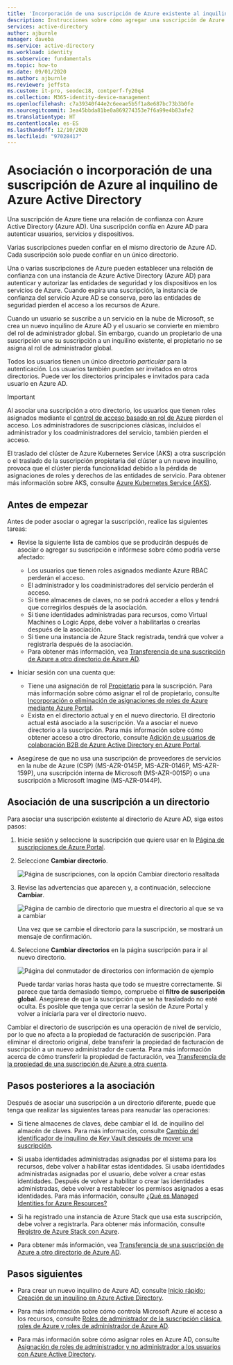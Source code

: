 ```yaml
---
title: 'Incorporación de una suscripción de Azure existente al inquilino: Azure AD'
description: Instrucciones sobre cómo agregar una suscripción de Azure existente al inquilino de Azure Active Directory.
services: active-directory
author: ajburnle
manager: daveba
ms.service: active-directory
ms.workload: identity
ms.subservice: fundamentals
ms.topic: how-to
ms.date: 09/01/2020
ms.author: ajburnle
ms.reviewer: jeffsta
ms.custom: it-pro, seodec18, contperf-fy20q4
ms.collection: M365-identity-device-management
ms.openlocfilehash: c7a39340f44e2c6eeae5b5f1a8e687bc73b3b0fe
ms.sourcegitcommit: 3ea45bbda81be0a869274353e7f6a99e4b83afe2
ms.translationtype: HT
ms.contentlocale: es-ES
ms.lasthandoff: 12/10/2020
ms.locfileid: "97028417"
---
```

# <a name="associate-or-add-an-azure-subscription-to-your-azure-active-directory-tenant"></a>Asociación o incorporación de una suscripción de Azure al inquilino de Azure Active Directory

Una suscripción de Azure tiene una relación de confianza con Azure Active Directory (Azure AD). Una suscripción confía en Azure AD para autenticar usuarios, servicios y dispositivos.

Varias suscripciones pueden confiar en el mismo directorio de Azure AD. Cada suscripción solo puede confiar en un único directorio.

Una o varias suscripciones de Azure pueden establecer una relación de confianza con una instancia de Azure Active Directory (Azure AD) para autenticar y autorizar las entidades de seguridad y los dispositivos en los servicios de Azure.  Cuando expira una suscripción, la instancia de confianza del servicio Azure AD se conserva, pero las entidades de seguridad pierden el acceso a los recursos de Azure.

Cuando un usuario se suscribe a un servicio en la nube de Microsoft, se crea un nuevo inquilino de Azure AD y el usuario se convierte en miembro del rol de administrador global. Sin embargo, cuando un propietario de una suscripción une su suscripción a un inquilino existente, el propietario no se asigna al rol de administrador global.

Todos los usuarios tienen un único directorio *particular* para la autenticación. Los usuarios también pueden ser invitados en otros directorios. Puede ver los directorios principales e invitados para cada usuario en Azure AD.

> [!Important]
> Al asociar una suscripción a otro directorio, los usuarios que tienen roles asignados mediante el [control de acceso basado en rol de Azure](../../role-based-access-control/role-assignments-portal.md) pierden el acceso. Los administradores de suscripciones clásicas, incluidos el administrador y los coadministradores del servicio, también pierden el acceso.
>
> El traslado del clúster de Azure Kubernetes Service (AKS) a otra suscripción o el traslado de la suscripción propietaria del clúster a un nuevo inquilino, provoca que el clúster pierda funcionalidad debido a la pérdida de asignaciones de roles y derechos de las entidades de servicio. Para obtener más información sobre AKS, consulte [Azure Kubernetes Service (AKS)](../../aks/index.yml).

## <a name="before-you-begin"></a>Antes de empezar

Antes de poder asociar o agregar la suscripción, realice las siguientes tareas:

- Revise la siguiente lista de cambios que se producirán después de asociar o agregar su suscripción e infórmese sobre cómo podría verse afectado:

  - Los usuarios que tienen roles asignados mediante Azure RBAC perderán el acceso.
  - El administrador y los coadministradores del servicio perderán el acceso.
  - Si tiene almacenes de claves, no se podrá acceder a ellos y tendrá que corregirlos después de la asociación.
  - Si tiene identidades administradas para recursos, como Virtual Machines o Logic Apps, debe volver a habilitarlas o crearlas después de la asociación.
  - Si tiene una instancia de Azure Stack registrada, tendrá que volver a registrarla después de la asociación.
  - Para obtener más información, vea [Transferencia de una suscripción de Azure a otro directorio de Azure AD](../../role-based-access-control/transfer-subscription.md).

- Iniciar sesión con una cuenta que:

  - Tiene una asignación de rol [Propietario](../../role-based-access-control/built-in-roles.md#owner) para la suscripción. Para más información sobre cómo asignar el rol de propietario, consulte [Incorporación o eliminación de asignaciones de roles de Azure mediante Azure Portal](../../role-based-access-control/role-assignments-portal.md).
  - Exista en el directorio actual y en el nuevo directorio. El directorio actual está asociado a la suscripción. Va a asociar el nuevo directorio a la suscripción. Para más información sobre cómo obtener acceso a otro directorio, consulte [Adición de usuarios de colaboración B2B de Azure Active Directory en Azure Portal](../external-identities/add-users-administrator.md).

- Asegúrese de que no usa una suscripción de proveedores de servicios en la nube de Azure (CSP) (MS-AZR-0145P, MS-AZR-0146P, MS-AZR-159P), una suscripción interna de Microsoft (MS-AZR-0015P) o una suscripción a Microsoft Imagine (MS-AZR-0144P).

## <a name="associate-a-subscription-to-a-directory"></a>Asociación de una suscripción a un directorio<a name="to-associate-an-existing-subscription-to-your-azure-ad-directory"></a>

Para asociar una suscripción existente al directorio de Azure AD, siga estos pasos:

1. Inicie sesión y seleccione la suscripción que quiere usar en la [Página de suscripciones de Azure Portal](https://portal.azure.com/#blade/Microsoft_Azure_Billing/SubscriptionsBlade).

1. Seleccione **Cambiar directorio**.

   ![Página de suscripciones, con la opción Cambiar directorio resaltada](media/active-directory-how-subscriptions-associated-directory/change-directory-in-azure-subscriptions.png)

1. Revise las advertencias que aparecen y, a continuación, seleccione **Cambiar**.

   ![Página de cambio de directorio que muestra el directorio al que se va a cambiar](media/active-directory-how-subscriptions-associated-directory/edit-directory-ui.png)

   Una vez que se cambie el directorio para la suscripción, se mostrará un mensaje de confirmación.

1. Seleccione **Cambiar directorios** en la página suscripción para ir al nuevo directorio.

   ![Página del conmutador de directorios con información de ejemplo](media/active-directory-how-subscriptions-associated-directory/directory-switcher.png)

   Puede tardar varias horas hasta que todo se muestre correctamente. Si parece que tarda demasiado tiempo, compruebe el **filtro de suscripción global**. Asegúrese de que la suscripción que se ha trasladado no esté oculta. Es posible que tenga que cerrar la sesión de Azure Portal y volver a iniciarla para ver el directorio nuevo.

Cambiar el directorio de suscripción es una operación de nivel de servicio, por lo que no afecta a la propiedad de facturación de suscripción. Para eliminar el directorio original, debe transferir la propiedad de facturación de suscripción a un nuevo administrador de cuenta. Para más información acerca de cómo transferir la propiedad de facturación, vea [Transferencia de la propiedad de una suscripción de Azure a otra cuenta](../../cost-management-billing/manage/billing-subscription-transfer.md).

## <a name="post-association-steps"></a>Pasos posteriores a la asociación

Después de asociar una suscripción a un directorio diferente, puede que tenga que realizar las siguientes tareas para reanudar las operaciones:

- Si tiene almacenes de claves, debe cambiar el Id. de inquilino del almacén de claves. Para más información, consulte [Cambio del identificador de inquilino de Key Vault después de mover una suscripción](../../key-vault/general/move-subscription.md).

- Si usaba identidades administradas asignadas por el sistema para los recursos, debe volver a habilitar estas identidades. Si usaba identidades administradas asignadas por el usuario, debe volver a crear estas identidades. Después de volver a habilitar o crear las identidades administradas, debe volver a restablecer los permisos asignados a esas identidades. Para más información, consulte [¿Qué es Managed Identities for Azure Resources?](../managed-identities-azure-resources/overview.md)

- Si ha registrado una instancia de Azure Stack que usa esta suscripción, debe volver a registrarla. Para obtener más información, consulte [Registro de Azure Stack con Azure](/azure-stack/operator/azure-stack-registration).

- Para obtener más información, vea [Transferencia de una suscripción de Azure a otro directorio de Azure AD](../../role-based-access-control/transfer-subscription.md).

## <a name="next-steps"></a>Pasos siguientes

- Para crear un nuevo inquilino de Azure AD, consulte [Inicio rápido: Creación de un inquilino en Azure Active Directory](active-directory-access-create-new-tenant.md).

- Para más información sobre cómo controla Microsoft Azure el acceso a los recursos, consulte [Roles de administrador de la suscripción clásica, roles de Azure y roles de administrador de Azure AD](../../role-based-access-control/rbac-and-directory-admin-roles.md).

- Para más información sobre cómo asignar roles en Azure AD, consulte [Asignación de roles de administrador y no administrador a los usuarios con Azure Active Directory](active-directory-users-assign-role-azure-portal.md).
